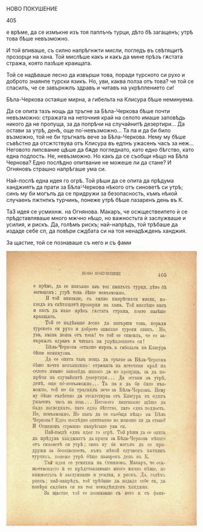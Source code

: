 ﻿НОВО ПОКУШЕНИЕ

405

е врѣме, да се измъкне изъ тоя паплъчъ турци, дѣто бѣ загащенъ; утрѣ това бѣше невъзможно.

И той впиваше, съ силно напрѣгнжти мисли, погледъ въ свѣтящитѣ прозорци на хана. Той мислѣше какъ и какъ да мине прѣзъ гѫстата стража, която пазѣше краищата.

Той се надѣваше лесно да извърши това, поради турското си рухо и доброто знаянпе турски язикъ. Но, уви, каква полза отъ това? че той се спасилъ, че се завърнжлъ здравъ и читавъ на укрѣплението си!

Бѣла-Черкова остаяше мирна, а гибельта на Клисура бѣше неминуема.

Да се опита тазъ нощь да тръгне за Бѣла-Черкова бѣше почти невъзможно: стражата на неточния край на селото имаше заповѣдь никого да не пропуща, за да попрѣчи на случайнитѣ дезертири... Да остави за утрѣ, денѣ, още по́-невъзможно... Та па и да би било възможно, той не би тръгналъ вече за Бѣла-Черкова. Нему му бѣше съвѣстно да отсжтствува отъ Клисура въ едпнъ ужасенъ часъ за неж... Неговото липсвание щѣше да бѫде погледнато, като едно бѣгство, като една подлость. Не, невъзможно. Но какъ да се съобщи нѣщо на Бѣла Чернова? Едно послѣдно опитвание не можеше ли да стане? И Огняновъ страшно напрѣгаше ума си.

Най-послѣ една идея го огрѣ. Той рѣши да се опита да прѣдума ханджиятъ да прати за Бѣла́-Черкова нѣкого отъ синоветѣ си утрѣ; синъ му би могълъ да се придружи за безопасность, къмъ нѣкой случаенъ пжтнпкъ турчинъ, понеже утрѣ бѣше пазаренъ день въ К.

ТаЗ идея се усмихнж. на Огнянова. Макаръ, че осжществеипето ѝ се прѣдставляваше много мжчно нѣщо, но важностьта ѝ заслужваше и усилия, и рискъ. Да, голѣмъ рискъ; най-напрѣдъ, той трѣбаше да издаде себе сп, да повѣри сждбата си на тоя ненадѣжденъ ханджия.

За щастие, той се познаваше съ него и съ фами

![original](../images/452.jpg)

